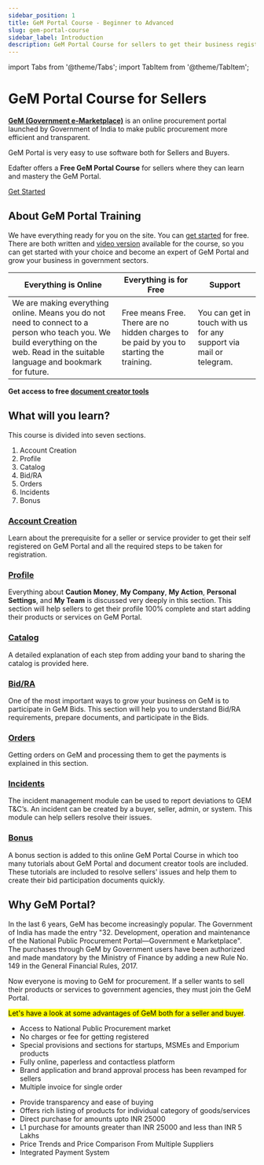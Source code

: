 ```yaml
---
sidebar_position: 1
title: GeM Portal Course - Beginner to Advanced
slug: gem-portal-course
sidebar_label: Introduction
description: GeM Portal Course for sellers to get their business registered and grow on Government e-Marketplace (GeM)
---
```


import Tabs from '@theme/Tabs';
import TabItem from '@theme/TabItem';

# GeM Portal Course for Sellers

**[GeM (Government e-Marketplace)](https://gem.gov.in/)** is an online procurement portal launched by Government of India to make public procurement more efficient and transparent.

GeM Portal is very easy to use software both for Sellers and Buyers.

Edafter offers a **Free GeM Portal Course** for sellers where they can learn and mastery the GeM Portal.

<a class="btn" href="category/account-creation">Get Started</a>

## About GeM Portal Training

We have everything ready for you on the site. You can [get started](category/account-creation) for free. There are both written and [video version](https://www.youtube.com/@edafter) available for the course, so you can get started with your choice and become an expert of GeM Portal and grow your business in government sectors.

| Everything is Online | Everything is for Free | Support |
| ----------- | ----------- | ----------- |
| We are making everything online. Means you do not need to connect to a person who teach you. We build everything on the web. Read in the suitable language and bookmark for future. | Free means Free. There are no hidden charges to be paid by you to starting the training. | You can get in touch with us for any support via mail or telegram. |

**Get access to free [document creator tools](/tools)**

## What will you learn?
This course is divided into seven sections.
1. Account Creation
2. Profile
3. Catalog
4. Bid/RA
5. Orders
6. Incidents
7. Bonus

### [Account Creation](category/account-creation)
Learn about the prerequisite for a seller or service provider to get their self registered on GeM Portal and all the required steps to be taken for registration.

### [Profile](category/seller-profile)
Everything about **Caution Money**, **My Company**, **My Action**, **Personal Settings**, and **My Team** is discussed very deeply in this section. This section will help sellers to get their profile 100% complete and start adding their products or services on GeM Portal.

### [Catalog](category/catalog)
A detailed explanation of each step from adding your band to sharing the catalog is provided here.

### [Bid/RA](category/bidra)
One of the most important ways to grow your business on GeM is to participate in GeM Bids. This section will help you to understand Bid/RA requirements, prepare documents, and participate in the Bids.

### [Orders](category/orders)
Getting orders on GeM and processing them to get the payments is explained in this section.

### [Incidents](category/incidents)
The incident management module can be used to report deviations to GEM T&C’s. An incident can be created by a buyer, seller, admin, or system. This module can help sellers resolve their issues.

### [Bonus](category/bonus)
A bonus section is added to this online GeM Portal Course in which too many tutorials about GeM Portal and document creator tools are included. These tutorials are included to resolve sellers' issues and help them to create their bid participation documents quickly. 

## Why GeM Portal?
In the last 6 years, GeM has become increasingly popular. The Government of India has made the entry "32. Development, operation and maintenance of the National Public Procurement Portal—Government e Marketplace". The purchases through GeM by Government users have been authorized and made mandatory by the Ministry of Finance by adding a new Rule No. 149 in the General Financial Rules, 2017.

Now everyone is moving to GeM for procurement. If a seller wants to sell their products or services to government agencies, they must join the GeM Portal.

<mark>Let's have a look at some advantages of GeM both for a seller and buyer</mark>.


<Tabs>
  <TabItem value="Seller" label="Seller">
  <ul>
  <li>Access to National Public Procurement market</li>
  <li>No charges or fee for getting registered</li>
  <li>Special provisions and sections for startups, MSMEs and Emporium products</li>
  <li>Fully online, paperless and contactless platform</li>
  <li>Brand application and brand approval process has been revamped for sellers</li>
  <li>Multiple invoice for single order</li>
  </ul>

  </TabItem>
  <TabItem value="Buyer" label="Buyer">
     <ul>
  <li>Provide transparency and ease of buying</li>
  <li>Offers rich listing of products for individual category of goods/services</li>
  <li>Direct purchase for amounts upto INR 25000</li>
  <li>L1 purchase for amounts greater than INR 25000 and less than INR 5 Lakhs</li>
  <li>Price Trends and Price Comparison From Multiple Suppliers</li>
  <li>Integrated Payment System</li>
  </ul>
  </TabItem>
</Tabs>